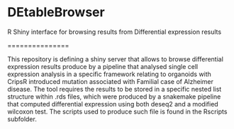 # DEtableBrowser
R Shiny interface for browsing results from Differential expression results

===============

  This repository is defining a shiny server that allows to browse differential expression results produce by a pipeline that analysed single cell expression analysis in a specific framework relating to organoids with CripsR introduced mutation associated with Familial case of Alzheimer disease. The tool requires the results to be stored in a specific nested list structure within .rds files, which were produced by a snakemake pipeline that computed differential expression using both deseq2 and a modified wilcoxon test. The scripts used to produce such file is found in the Rscripts subfolder.
  

  

  
  




